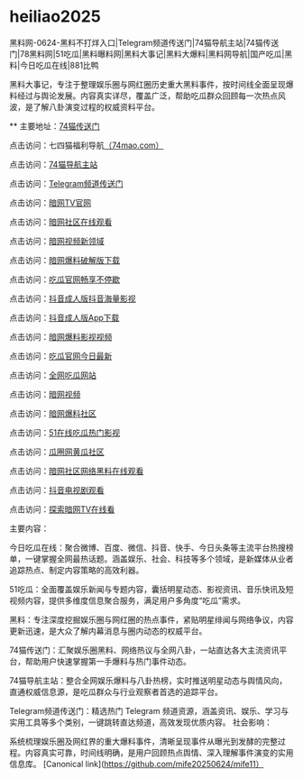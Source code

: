 # heiliao2025
黑料网-0624-黑料不打烊入口|Telegram频道传送门|74猫导航主站|74猫传送门|78黑料网|51吃瓜|黑料曝料网|黑料大事记|黑料大爆料|黑料网导航|国产吃瓜|黑料|今日吃瓜在线|881比鸭

黑料大事记，专注于整理娱乐圈与网红圈历史重大黑料事件，按时间线全面呈现爆料经过与舆论发展。内容真实详尽，覆盖广泛，帮助吃瓜群众回顾每一次热点风波，是了解八卦演变过程的权威资料平台。

** 主要地址：<a href="https://74mao.com/">74猫传送门</a>

点击访问：七四猫福利导航<a href="https://74mao.com/">（74mao.com）</a>

点击访问：<a href="https://74mao.com/">74猫导航主站</a>

点击访问：<a href="https://74mao.com/">Telegram频道传送门</a>

点击访问：<a href="https://aw7-20.pages.dev/">暗网TV官网</a>

点击访问：<a href="https://aw2-21.pages.dev/">暗网社区在线观看</a>

点击访问：<a href="https://aw8-04.pages.dev/">暗网视频新领域</a>

点击访问：<a href="https://aw6-05.pages.dev/">暗网爆料破解版下载</a>

点击访问：<a href="https://cg2-49.pages.dev/">吃瓜官网畅享不停歇</a>

点击访问：<a href="https://dy8-04.pages.dev/">抖音成人版抖音海量影视</a>

点击访问：<a href="https://dy6-05.pages.dev/">抖音成人版App下载</a>

点击访问：<a href="https://aw3-07.pages.dev/">暗网爆料影视视频</a>

点击访问：<a href="https://cg2-41.pages.dev/">吃瓜官网今日最新</a>

点击访问：<a href="https://cg4-50.pages.dev/">全网吃瓜网站</a>

点击访问：<a href="https://aw8-14.pages.dev/">暗网视频</a>

点击访问：<a  href="https://aw3-05.pages.dev/">暗网爆料社区</a>

点击访问：<a  href="https://cg10-39.pages.dev/">51在线吃瓜热门影视</a>

点击访问：<a href="https://cg6-45.pages.dev/">瓜圈网黄瓜社区</a>

点击访问：<a href="https://aw1-04.pages.dev/">暗网社区网络黑料在线观看</a>

点击访问：<a href="https://dy10-06.pages.dev/">抖音电视剧观看</a>

点击访问：<a href="https://aw9-04.pages.dev/">探索暗网TV在线看</a>

主要内容：

今日吃瓜在线：聚合微博、百度、微信、抖音、快手、今日头条等主流平台热搜榜单，一键掌握全网最热话题。涵盖娱乐、社会、科技等多个领域，是新媒体从业者追踪热点、制定内容策略的高效利器。

51吃瓜：全面覆盖娱乐新闻与专题内容，囊括明星动态、影视资讯、音乐快讯及短视频内容，提供多维度信息聚合服务，满足用户多角度“吃瓜”需求。

黑料：专注深度挖掘娱乐圈与网红圈的热点事件，紧贴明星绯闻与网络争议，内容更新迅速，是大众了解内幕消息与圈内动态的权威平台。

74猫传送门：汇聚娱乐圈黑料、网络热议与全网八卦，一站直达各大主流资讯平台，帮助用户快速掌握第一手爆料与热门事件动态。

74猫导航主站：整合全网娱乐爆料与八卦热榜，实时推送明星动态与舆情风向，直通权威信息源，是吃瓜群众与行业观察者首选的追踪平台。

Telegram频道传送门：精选热门 Telegram 频道资源，涵盖资讯、娱乐、学习与实用工具等多个类别，一键跳转直达频道，高效发现优质内容。
社会影响：

系统梳理娱乐圈及网红界的重大爆料事件，清晰呈现事件从曝光到发酵的完整过程。内容真实可靠，时间线明确，是用户回顾热点舆情、深入理解事件演变的实用信息库。
[Canonical link](https://github.com/mife20250624/mife11）
